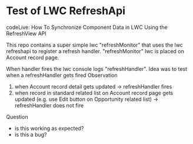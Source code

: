 # Test of LWC RefreshApi

codeLive: How To Synchronize Component Data in LWC Using the RefreshView API

This repo contains a super simple lwc "refreshMonitor" that uses the lwc refreshapi to register a refresh handler.
"refreshMonitor" lwc is placed on Account record page.

When handler fires the lwc console logs "refreshHandler".
Idea was to test when a refreshHandler gets fired
Observation
1) when Account record detail gets updated -> refreshHandler fires
2) when record in standard related list on Account record page gets updated (e.g. use Edit button on Opportunity related list) -> refreshHandler does not fire

Question
- is this working as expected?
- is this a bug?
